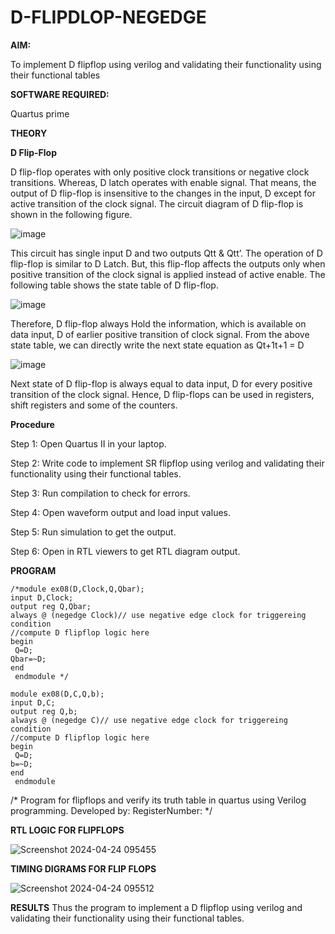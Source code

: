 # D-FLIPDLOP-NEGEDGE

**AIM:**

To implement  D flipflop using verilog and validating their functionality using their functional tables

**SOFTWARE REQUIRED:**

Quartus prime

**THEORY**

**D Flip-Flop**

D flip-flop operates with only positive clock transitions or negative clock transitions. Whereas, D latch operates with enable signal. That means, the output of D flip-flop is insensitive to the changes in the input, D except for active transition of the clock signal. The circuit diagram of D flip-flop is shown in the following figure.

![image](https://github.com/naavaneetha/D-FLIPDLOP-NEGEDGE/assets/154305477/48c81fe8-bc3f-40e7-95e2-519fc155ad51)

This circuit has single input D and two outputs Qtt & Qtt’. The operation of D flip-flop is similar to D Latch. But, this flip-flop affects the outputs only when positive transition of the clock signal is applied instead of active enable. The following table shows the state table of D flip-flop.

![image](https://github.com/naavaneetha/D-FLIPDLOP-NEGEDGE/assets/154305477/e5f3fda7-68ec-4a3a-a0a4-cf6f9cc4ab55)

Therefore, D flip-flop always Hold the information, which is available on data input, D of earlier positive transition of clock signal. From the above state table, we can directly write the next state equation as Qt+1t+1 = D

![image](https://github.com/naavaneetha/D-FLIPDLOP-NEGEDGE/assets/154305477/8592c0d8-2917-4142-91b9-d6c30dd891d2)

Next state of D flip-flop is always equal to data input, D for every positive transition of the clock signal. Hence, D flip-flops can be used in registers, shift registers and some of the counters.

**Procedure**

Step 1: Open Quartus II in your laptop.

Step 2: Write code to implement SR flipflop using verilog and validating their functionality using their functional tables.

Step 3: Run compilation to check for errors.

Step 4: Open waveform output and load input values.

Step 5: Run simulation to get the output.

Step 6: Open in RTL viewers to get RTL diagram output.

**PROGRAM**
```
/*module ex08(D,Clock,Q,Qbar); 
input D,Clock; 
output reg Q,Qbar; 
always @ (negedge Clock)// use negative edge clock for triggereing condition 
//compute D flipflop logic here 
begin 
 Q=D; 
Qbar=~D; 
end 
 endmodule */
 
module ex08(D,C,Q,b); 
input D,C; 
output reg Q,b; 
always @ (negedge C)// use negative edge clock for triggereing condition 
//compute D flipflop logic here 
begin 
 Q=D; 
b=~D; 
end 
 endmodule 
```
/* Program for flipflops and verify its truth table in quartus using Verilog programming. Developed by: RegisterNumber:
*/

**RTL LOGIC FOR FLIPFLOPS**

![Screenshot 2024-04-24 095455](https://github.com/Haripriya132006/D-FLIPDLOP-NEGEDGE/assets/144870747/65d0d8c0-93da-40ae-9413-af44fdaf6536)

**TIMING DIGRAMS FOR FLIP FLOPS**

![Screenshot 2024-04-24 095512](https://github.com/Haripriya132006/D-FLIPDLOP-NEGEDGE/assets/144870747/a4d44ba7-9e29-4a8c-828e-e499cc2be8ca)

**RESULTS**
Thus the program to implement a D flipflop using verilog and validating their functionality using their functional tables.
